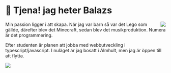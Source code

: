 
# 👋 Tjena! jag heter Balazs

<img align="right" src="https://github-readme-stats.vercel.app/api/top-langs/?username=Balazs-topg&layout=compact&theme=dark"/>

Min passion ligger i att skapa. När jag var barn så var det Lego som gällde, därefter blev det Minecraft, sedan blev det musikproduktion. Numera är det programmering.

Efter studenten är planen att jobba med webbutveckling i typescript/javascript. I nuläget är jag bosatt i Älmhult, men jag är öppen till att flytta.

<img align="left" src="https://skillicons.dev/icons?i=ts,js,html,css,react,nextjs,astro,vite,express,nodejs,bun,tailwind,mongodb,mysql,postgresql,vscode,git,github,postman,docker,vercel,ps&perline=8"/>
